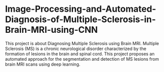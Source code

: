 # Image-Processing-and-Automated-Diagnosis-of-Multiple-Sclerosis-in-Brain-MRI-using-CNN
This project is about Diagnosing Multiple Sclerosis using Brain MRI. Multiple Sclerosis (MS) is a chronic neurological disorder characterized by the formation of lesions in the brain and spinal cord. This project proposes an automated approach for the segmentation and detection of MS lesions from brain MRI scans using deep learning.
